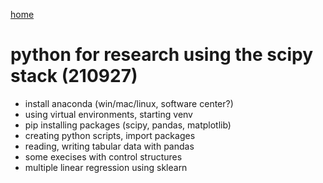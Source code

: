[home](https://nils-holmberg.github.io/)

# python for research using the scipy stack (210927)

- install anaconda (win/mac/linux, software center?)
- using virtual environments, starting venv
- pip installing packages (scipy, pandas, matplotlib)
- creating python scripts, import packages
- reading, writing tabular data with pandas
- some execises with control structures
- multiple linear regression using sklearn





